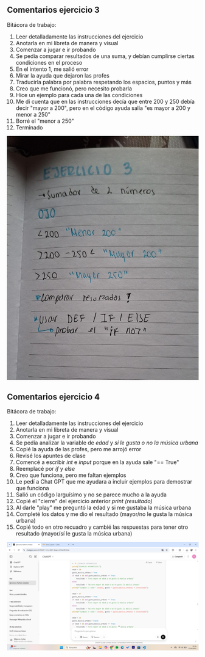 ## Comentarios ejercicio 3 

Bitácora de trabajo: 

1. Leer detalladamente las instrucciones del ejercicio 
2. Anotarla en mi libreta de manera y visual 
3. Comenzar a jugar e ir probando 
4. Se pedía comparar resultados de una suma, y debían cumplirse ciertas condiciones en el proceso 
5. En el intento 1, me salió error 
6. Mirar la ayuda que dejaron las profes 
7. Traducirla palabra por palabra respetando los espacios, puntos y más 
8. Creo que me funcionó, pero necesito probarla 
9. Hice un ejemplo para cada una de las condiciones 
10. Me di cuenta que en las instrucciones decía que entre 200 y 250 debía decir "mayor a 200", pero en el código ayuda salía "es mayor a 200 y menor a 250"
11. Borré el "menor a 250"
12. Terminado 

![alt text](<imagenes/Libreta.jpeg>)



## Comentarios ejercicio 4 

Bitácora de trabajo: 

1. Leer detalladamente las instrucciones del ejercicio 
2. Anotarla en mi libreta de manera y visual 
3. Comenzar a jugar e ir probando
4. Se pedía analizar la variable de *edad* y *si le gusta o no la música urbana*
5. Copié la ayuda de las profes, pero me arrojó error 
6. Revisé los apuntes de clase 
7. Comencé a escribir *int* e *input* porque en la ayuda sale "== True"
8. Reemplacé por *if* y *else*
9. Creo que funciona, pero me faltan ejemplos 
10. Le pedí a Chat GPT que me ayudara a incluir ejemplos para demostrar que funciona 
11. Salió un código larguísimo y no se parece mucho a la ayuda 
12. Copié el "cierre" del ejercicio anterior *print (resultado)*
13. Al darle "play" me preguntó la edad y si me gustaba la música urbana 
14. Completé los datos y me dio el resultado (mayor/no le gusta la música urbana)
15. Copié todo en otro recuadro y cambié las respuestas para tener otro resultado (mayor/sí le gusta la música urbana)


![alt text](<imagenes/Chat_gpt.png>)